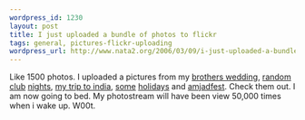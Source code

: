 ```yaml
--- 
wordpress_id: 1230
layout: post
title: I just uploaded a bundle of photos to flickr
tags: general, pictures-flickr-uploading
wordpress_url: http://www.nata2.org/2006/03/09/i-just-uploaded-a-bundle-of-photos-to-flickr/
---
```

Like 1500 photos. I uploaded a pictures from my <a href="http://www.flickr.com/photos/natatwo/sets/72057594078275444/">brothers wedding</a>, <a href="http://static.flickr.com/48/110013191_5edfd2c20f_s.jpg">random</a> <a href="http://www.flickr.com/photos/natatwo/sets/72057594078272537/">club</a> <a href="http://www.flickr.com/photos/natatwo/sets/72057594078270929/">nights</a>, <a href="http://www.flickr.com/photos/natatwo/sets/72057594078282161/">my trip to india</a>, <a href="http://www.flickr.com/photos/natatwo/sets/72057594078282525/">some</a> <a href="http://www.flickr.com/photos/natatwo/sets/72057594078263497/">holidays</a> and <a href="http://www.flickr.com/photos/natatwo/sets/72057594078278029/">amjadfest</a>. Check them out. I am now going to bed. My photostream will have been view 50,000 times when i wake up. W00t.
